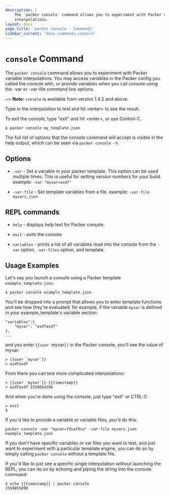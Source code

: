 ```yaml
---
description: |
    The `packer console` command allows you to experiment with Packer variable
    interpolations.
layout: docs
page_title: 'packer console - Commands'
sidebar_current: 'docs-commands-console'
---
```


# `console` Command

The `packer console` command allows you to experiment with Packer variable
interpolations. You may access variables in the Packer config you called the
console with, or provide variables when you call console using the -var or
-var-file command line options.

~> **Note:** `console` is available from version 1.4.2 and above.

Type in the interpolation to test and hit \<enter\> to see the result.

To exit the console, type "exit" and hit \<enter\>, or use Control-C.

``` shell
$ packer console my_template.json
```

The full list of options that the console command will accept is visible in the
help output, which can be seen via `packer console -h`.

## Options

-   `-var` - Set a variable in your packer template. This option can be used
    multiple times. This is useful for setting version numbers for your build.
    example: `-var "myvar=asdf"`

-   `-var-file` - Set template variables from a file.
	example: `-var-file myvars.json`

## REPL commands
-   `help` - displays help text for Packer console.

-   `exit` - exits the console

-   `variables` - prints a list of all variables read into the console from the
    `-var` option, `-var-files` option, and template.

## Usage Examples

Let's say you launch a console using a Packer template `example_template.json`:

```
$ packer console example_template.json
```

You'll be dropped into a prompt that allows you to enter template functions and
see how they're evaluated; for example, if the variable `myvar` is defined in
your example_template's variable section:

```
"variables":{
	"myvar": "asdfasdf"
},
...
```
and you enter `{{user `myvar`}}` in the Packer console, you'll see the value of
myvar:

```
> {{user `myvar`}}
> asdfasdf
```

From there you can test more complicated interpolations:

```
> {{user `myvar`}}-{{timestamp}}
> asdfasdf-1559854396
```

And when you're done using the console, just type "exit" or CTRL-C

```
> exit
$
```

If you'd like to provide a variable or variable files, you'd do this:

```
packer console -var "myvar=fdsafdsa" -var-file myvars.json example_template.json
```

If you don't have specific variables or var files you want to test, and just
want to experiment with a particular template engine, you can do so by simply
calling `packer console` without a template file.

If you'd like to just see a specific single interpolation without launching
the REPL, you can do so by echoing and piping the string into the console
command:

```
$ echo {{timestamp}} | packer console
1559855090
```
